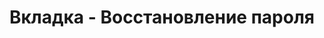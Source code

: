 ---
id: 208
title: Вкладка - Восстановление пароля
displayName: Восстановление пароля
order: 1
published: true
historyName: Восстановление пароля
historyDescription: 
category: NEW FAQ
categoryName: Восстановление пароля
categoryDescription: 
categoryOrder: 1
categoryIcon: https://img.solarspace.pro/docs/anti-ddos.svg
footerName: Восстановление пароля
footerOrder: 15
---